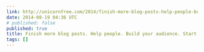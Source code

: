 ```yaml
---
link: http://unicornfree.com/2014/finish-more-blog-posts-help-people-build-your-audience-start-now
date: 2014-08-19 04:36 UTC
# published: false
published: true
title: Finish more blog posts. Help people. Build your audience. Start now.
tags: []
---
```



